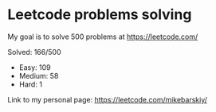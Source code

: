# Leetcode problems solving
My goal is to solve 500 problems at https://leetcode.com/

Solved: 166/500

- Easy: 109
- Medium: 58
- Hard: 1

Link to my personal page:
https://leetcode.com/mikebarskiy/
